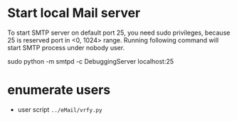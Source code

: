 # Start local Mail server

To start SMTP server on default port 25, you need sudo privileges, because 25 is reserved port in <0, 1024> range. Running following command will start SMTP process under nobody user.

sudo python -m smtpd -c DebuggingServer localhost:25

# enumerate users

* user script `../eMail/vrfy.py`


